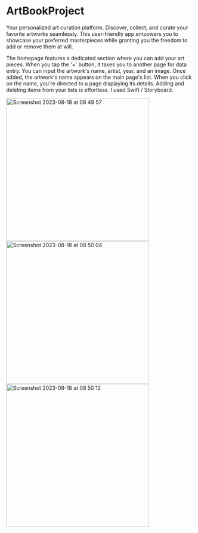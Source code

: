 # ArtBookProject
Your personalized art curation platform. Discover, collect, and curate your favorite artworks seamlessly.
This user-friendly app empowers you to showcase your preferred masterpieces while granting you the freedom to add or remove them at will. 


The homepage features a dedicated section where you can add your art pieces.
When you tap the '+' button, it takes you to another page for data entry.
You can input the artwork's name, artist, year, and an image. Once added, the artwork's name appears on the main page's list. When you click on the name, you're directed to a page displaying its details.
Adding and deleting items from your lists is effortless.
I used Swift / Storyboard.


<img width="383" alt="Screenshot 2023-08-18 at 08 49 57" src="https://github.com/Sinemapaydn/ArtBookProject/assets/114518514/44325b46-51b9-4e96-bbc5-f3aea4bfd484">

<img width="383" alt="Screenshot 2023-08-18 at 08 50 04" src="https://github.com/Sinemapaydn/ArtBookProject/assets/114518514/6b1f97a1-0d29-404f-b428-89206df422fa">

<img width="383" alt="Screenshot 2023-08-18 at 08 50 12" src="https://github.com/Sinemapaydn/ArtBookProject/assets/114518514/fc755996-2265-49f4-a817-2c2905ea54d5">




